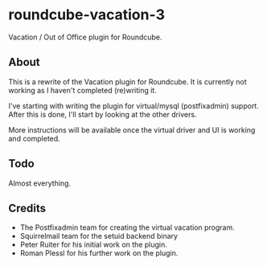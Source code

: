 roundcube-vacation-3
======================

Vacation / Out of Office plugin for Roundcube.

About
-----

This is a rewrite of the Vacation plugin for Roundcube.
It is currently not working as I haven't completed (re)writing it.

I've starting with writing the plugin for virtual/mysql (postfixadmin) support.
After this is done, I'll start by looking at the other drivers.

More instructions will be available once the virtual driver and UI is working and completed.

Todo
----

Almost everything.

Credits
-------

- The Postfixadmin team for creating the virtual vacation program.
- Squirrelmail team for the setuid backend binary
- Peter Ruiter for his initial work on the plugin.
- Roman Plessl for his further work on the plugin.
